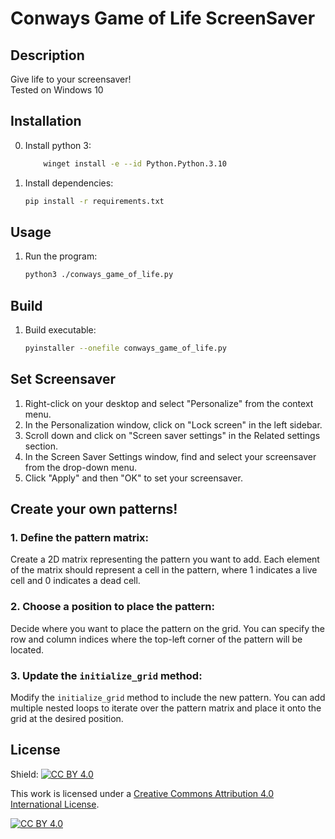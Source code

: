 # Conways Game of Life ScreenSaver

## Description
Give life to your screensaver! <br>
Tested on Windows 10

## Installation

0. Install python 3:
    ```bash
        winget install -e --id Python.Python.3.10
    
1. Install dependencies:
    ```bash
    pip install -r requirements.txt
    ```

## Usage
1. Run the program:
    ```bash
    python3 ./conways_game_of_life.py
    ```

## Build
1. Build executable:
    ```bash
    pyinstaller --onefile conways_game_of_life.py
    ```

## Set Screensaver
1. Right-click on your desktop and select "Personalize" from the context menu.
2. In the Personalization window, click on "Lock screen" in the left sidebar.
3. Scroll down and click on "Screen saver settings" in the Related settings section.
4. In the Screen Saver Settings window, find and select your screensaver from the drop-down menu.
5. Click "Apply" and then "OK" to set your screensaver.


## Create your own patterns!

### 1. Define the pattern matrix:
Create a 2D matrix representing the pattern you want to add. Each element of the matrix should represent a cell in the pattern, where 1 indicates a live cell and 0 indicates a dead cell.

### 2. Choose a position to place the pattern:
Decide where you want to place the pattern on the grid. You can specify the row and column indices where the top-left corner of the pattern will be located.

### 3. Update the `initialize_grid` method:
Modify the `initialize_grid` method to include the new pattern. You can add multiple nested loops to iterate over the pattern matrix and place it onto the grid at the desired position.


## License
Shield: [![CC BY 4.0][cc-by-shield]][cc-by]

This work is licensed under a
[Creative Commons Attribution 4.0 International License][cc-by].

[![CC BY 4.0][cc-by-image]][cc-by]

[cc-by]: http://creativecommons.org/licenses/by/4.0/
[cc-by-image]: https://i.creativecommons.org/l/by/4.0/88x31.png
[cc-by-shield]: https://img.shields.io/badge/License-CC%20BY%204.0-lightgrey.svg